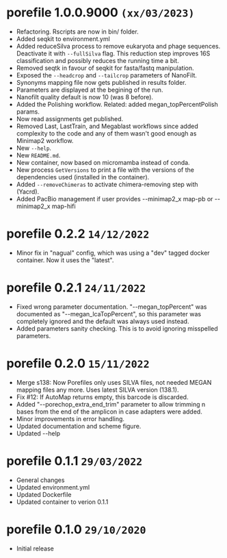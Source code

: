 # porefile 1.0.0.9000 `(xx/03/2023)`
* Refactoring. Rscripts are now in bin/ folder.
* Added seqkit to environment.yml
* Added reduceSilva process to remove eukaryota and phage sequences. Deactivate it with `--fullSilva` flag. This reduction step improves 16S classification and possibly reduces the running time a bit.
* Removed seqtk in favour of seqkit for fasta/fastq manipulation. 
* Exposed the `--headcrop` and `--tailcrop` parameters of NanoFilt.
* Synonyms mapping file now gets published in results folder. 
* Parameters are displayed at the begining of the run.
* Nanofilt quality default is now 10 (was 8 before).
* Added the Polishing workflow. Related: added megan_topPercentPolish params.
* Now read assignments get published.
* Removed Last, LastTrain, and Megablast workflows since added complexity to the code and any of them wasn't good enough as Minimap2 workflow.
* New `--help`.
* New `README.md`.
* New container, now based on micromamba instead of conda.
* New process `GetVersions` to print a file with the versions of the dependencies used (installed in the container).
* Added `--removeChimeras` to activate chimera-removing step with (Yacrd).
* Added PacBio management if user provides --minimap2_x map-pb or --minimap2_x map-hifi

# porefile 0.2.2 `14/12/2022`
* Minor fix in "nagual" config, which was using a "dev" tagged docker container. Now it uses the "latest".

# porefile 0.2.1 `24/11/2022`
* Fixed wrong parameter documentation. "--megan_topPercent" was documented as "--megan_lcaTopPercent", so this parameter was completely ignored and the default was always used instead. 
* Added parameters sanity checking. This is to avoid ignoring misspelled parameters.

# porefile 0.2.0 `15/11/2022`
* Merge s138: Now Porefiles only uses SILVA files, not needed MEGAN mapping files any more. Uses latest SILVA version (138.1).
* Fix #12: If AutoMap returns empty, this barcode is discarded.
* Added "--porechop_extra_end_trim" parameter to allow trimming n bases from the end of the amplicon in case adapters were added. 
* Minor improvements in error handling.
* Updated documentation and scheme figure.
* Updated --help

# porefile 0.1.1 `29/03/2022`
* General changes
* Updated environment.yml
* Updated Dockerfile
* Updated container to verion 0.1.1

# porefile 0.1.0 `29/10/2020`
* Initial release
